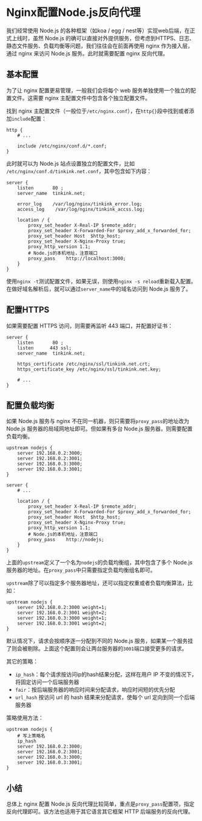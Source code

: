 # Nginx配置Node.js反向代理

我们经常使用 Node.js 的各种框架（如koa / egg / nest等）实现web后端，在正式上线时，虽然 Node.js 的确可以直接对外提供服务，但考虑到HTTPS、日志、静态文件服务、负载均衡等问题，我们往往会在前面再使用 nginx 作为接入层，通过 nginx 来访问 Node.js 服务。此时就需要配置 nginx 反向代理。

## 基本配置

为了让 nginx 配置更易管理，一般我们会将每个 web 服务单独使用一个独立的配置文件。这需要 nginx 主配置文件中包含各个独立配置文件。

找到 nginx 主配置文件（一般位于`/etc/nginx.conf`），在`http{}`段中找到或者添加`include`配置：

```
http {
    # ...

    include /etc/nginx/conf.d/*.conf;
}
```

此时就可以为 Node.js 站点设置独立的配置文件，比如 `/etc/nginx/conf.d/tinkink.net.conf`，其中包含如下内容：

```
server {
    listen       80 ;
    server_name  tinkink.net;

    error_log    /var/log/nginx/tinkink_error.log;
    access_log    /var/log/nginx/tinkink_accss.log;

    location / {
        proxy_set_header X-Real-IP $remote_addr;
        proxy_set_header X-Forwarded-For $proxy_add_x_forwarded_for;
        proxy_set_header Host  $http_host;
        proxy_set_header X-Nginx-Proxy true;
        proxy_http_version 1.1;
        # Node.js的本机地址，注意端口
        proxy_pass    http://localhost:3000;
    }
}
```

使用`nginx -t`测试配置文件，如果无误，则使用`nginx -s reload`重新载入配置。在做好域名解析后，就可以通过`server_name`中的域名访问到 Node.js 服务了。

## 配置HTTPS

如果需要配置 HTTPS 访问，则需要再监听 443 端口，并配置好证书：

```
server {
    listen       80 ;
    listen      443 ssl;
    server_name  tinkink.net;

    https_certificate /etc/nginx/ssl/tinkink.net.crt;
    https_certificate_key /etc/nginx/ssl/tinkink.net.key;

    # ...
}
```

## 配置负载均衡

如果 Node.js 服务与 nginx 不在同一机器，则只需要将`proxy_pass`的地址改为 Node.js 服务器的局域网地址即可。但如果有多台 Node.js 服务器，则需要配置负载均衡。

```
upstream nodejs {
    server 192.168.0.2:3000;
    server 192.168.0.2:3001;
    server 192.168.0.3:3000;
    server 192.168.0.3:3001;
}

server {
    # ...

    location / {
        proxy_set_header X-Real-IP $remote_addr;
        proxy_set_header X-Forwarded-For $proxy_add_x_forwarded_for;
        proxy_set_header Host  $http_host;
        proxy_set_header X-Nginx-Proxy true;
        proxy_http_version 1.1;
        # Node.js的本机地址，注意端口
        proxy_pass    http://nodejs;
    }
}
```

上面的`upstream`定义了一个名为`nodejs`的负载均衡组，其中包含了多个 Node.js 服务器的地址。在`proxy_pass`中只需要指定负载均衡组名即可。

`upstream`除了可以指定多个服务器地址，还可以指定权重或者负载均衡算法，比如：

```
upstream nodejs {
    server 192.168.0.2:3000 weight=1;
    server 192.168.0.2:3001 weight=2;
    server 192.168.0.3:3000 weight=1;
    server 192.168.0.3:3001 weight=2;
}
```

默认情况下，请求会按顺序逐一分配到不同的 Node.js 服务，如果某一个服务挂了则会被剔除。上面这个配置则会让两台服务器的`3001`端口接受更多的请求。

其它的策略：

- `ip_hash`：每个请求按访问ip的hash结果分配，这样在用户 IP 不变的情况下，将固定访问一个后端服务器
- `fair`：按后端服务器的响应时间来分配请求，响应时间短的优先分配
- `url_hash` 按访问 url 的 hash 结果来分配请求，使每个 url 定向到同一个后端服务器

策略使用方法：

```
upstream nodejs {
    # 写上策略名
    ip_hash
    server 192.168.0.2:3000;
    server 192.168.0.2:3001;
    server 192.168.0.3:3000;
    server 192.168.0.3:3001;
}
```

## 小结

总体上 nginx 配置 Node.js 反向代理比较简单，重点是`proxy_pass`配置项，指定反向代理即可。该方法也适用于其它语言其它框架 HTTP 后端服务的反向代理。
